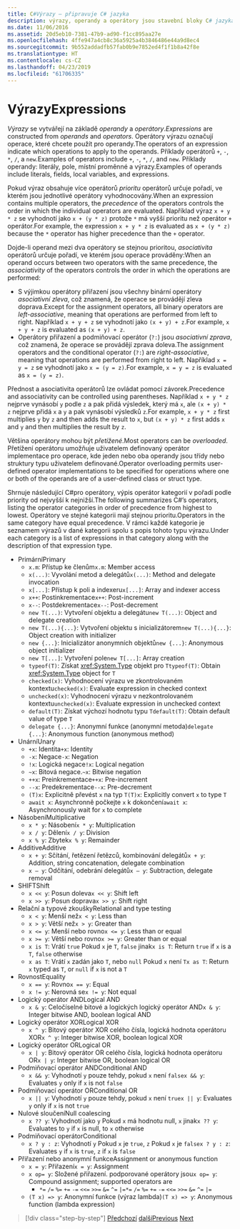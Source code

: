 ```yaml
---
title: C#Výrazy – připravuje C# jazyka
description: výrazy, operandy a operátory jsou stavební bloky C# jazyka
ms.date: 11/06/2016
ms.assetid: 20d5eb10-7381-47b9-ad90-f1cc895aa27e
ms.openlocfilehash: 4ffe947a4cb8c36a5925a4b3846486e44a9d8ec4
ms.sourcegitcommit: 9b552addadfb57fab0b9e7852ed4f1f1b8a42f8e
ms.translationtype: HT
ms.contentlocale: cs-CZ
ms.lasthandoff: 04/23/2019
ms.locfileid: "61706335"
---
```

# <a name="expressions"></a><span data-ttu-id="9bd99-103">Výrazy</span><span class="sxs-lookup"><span data-stu-id="9bd99-103">Expressions</span></span>

<span data-ttu-id="9bd99-104">*Výrazy* se vytvářejí na základě *operandy* a *operátory*.</span><span class="sxs-lookup"><span data-stu-id="9bd99-104">*Expressions* are constructed from *operands* and *operators*.</span></span> <span data-ttu-id="9bd99-105">Operátory výrazu označují operace, které chcete použít pro operandy.</span><span class="sxs-lookup"><span data-stu-id="9bd99-105">The operators of an expression indicate which operations to apply to the operands.</span></span> <span data-ttu-id="9bd99-106">Příklady operátorů `+`, `-`, `*`, `/`, a `new`.</span><span class="sxs-lookup"><span data-stu-id="9bd99-106">Examples of operators include `+`, `-`, `*`, `/`, and `new`.</span></span> <span data-ttu-id="9bd99-107">Příklady operandy: literály, pole, místní proměnné a výrazy.</span><span class="sxs-lookup"><span data-stu-id="9bd99-107">Examples of operands include literals, fields, local variables, and expressions.</span></span>

<span data-ttu-id="9bd99-108">Pokud výraz obsahuje více operátorů *prioritu* operátorů určuje pořadí, ve kterém jsou jednotlivé operátory vyhodnocovány.</span><span class="sxs-lookup"><span data-stu-id="9bd99-108">When an expression contains multiple operators, the *precedence* of the operators controls the order in which the individual operators are evaluated.</span></span> <span data-ttu-id="9bd99-109">Například výraz `x + y * z` se vyhodnotí jako `x + (y * z)` protože `*` má vyšší prioritu než operátor `+` operátor.</span><span class="sxs-lookup"><span data-stu-id="9bd99-109">For example, the expression `x + y * z` is evaluated as `x + (y * z)` because the `*` operator has higher precedence than the `+` operator.</span></span>

<span data-ttu-id="9bd99-110">Dojde-li operand mezi dva operátory se stejnou prioritou, *asociativita* operátorů určuje pořadí, ve kterém jsou operace prováděny:</span><span class="sxs-lookup"><span data-stu-id="9bd99-110">When an operand occurs between two operators with the same precedence, the *associativity* of the operators controls the order in which the operations are performed:</span></span>

* <span data-ttu-id="9bd99-111">S výjimkou operátory přiřazení jsou všechny binární operátory *asociativní zleva*, což znamená, že operace se provádějí zleva doprava.</span><span class="sxs-lookup"><span data-stu-id="9bd99-111">Except for the assignment operators, all binary operators are *left-associative*, meaning that operations are performed from left to right.</span></span> <span data-ttu-id="9bd99-112">Například `x + y + z` se vyhodnotí jako `(x + y) + z`.</span><span class="sxs-lookup"><span data-stu-id="9bd99-112">For example, `x + y + z` is evaluated as `(x + y) + z`.</span></span>
* <span data-ttu-id="9bd99-113">Operátory přiřazení a podmiňovací operátor (`?:`) jsou *asociativní zprava*, což znamená, že operace se provádějí zprava doleva.</span><span class="sxs-lookup"><span data-stu-id="9bd99-113">The assignment operators and the conditional operator (`?:`) are *right-associative*, meaning that operations are performed from right to left.</span></span> <span data-ttu-id="9bd99-114">Například `x = y = z` se vyhodnotí jako `x = (y = z)`.</span><span class="sxs-lookup"><span data-stu-id="9bd99-114">For example, `x = y = z` is evaluated as `x = (y = z)`.</span></span>

<span data-ttu-id="9bd99-115">Přednost a asociativita operátorů lze ovládat pomocí závorek.</span><span class="sxs-lookup"><span data-stu-id="9bd99-115">Precedence and associativity can be controlled using parentheses.</span></span> <span data-ttu-id="9bd99-116">Například `x + y * z` nejprve vynásobí `y` podle `z` a pak přidá výsledek, který má `x`, ale `(x + y) * z` nejprve přidá `x` a `y` a pak vynásobí výsledků `z`.</span><span class="sxs-lookup"><span data-stu-id="9bd99-116">For example, `x + y * z` first multiplies `y` by `z` and then adds the result to `x`, but `(x + y) * z` first adds `x` and `y` and then multiplies the result by `z`.</span></span>

<span data-ttu-id="9bd99-117">Většina operátory mohou být *přetížené*.</span><span class="sxs-lookup"><span data-stu-id="9bd99-117">Most operators can be *overloaded*.</span></span> <span data-ttu-id="9bd99-118">Přetížení operátoru umožňuje uživatelem definovaný operátor implementace pro operace, kde jeden nebo oba operandy jsou třídy nebo struktury typu uživatelem definované.</span><span class="sxs-lookup"><span data-stu-id="9bd99-118">Operator overloading permits user-defined operator implementations to be specified for operations where one or both of the operands are of a user-defined class or struct type.</span></span>

<span data-ttu-id="9bd99-119">Shrnuje následující C#pro operátory, výpis operátor kategorií v pořadí podle priority od nejvyšší k nejnižší.</span><span class="sxs-lookup"><span data-stu-id="9bd99-119">The following summarizes C#’s operators, listing the operator categories in order of precedence from highest to lowest.</span></span> <span data-ttu-id="9bd99-120">Operátory ve stejné kategorii mají stejnou prioritu.</span><span class="sxs-lookup"><span data-stu-id="9bd99-120">Operators in the same category have equal precedence.</span></span> <span data-ttu-id="9bd99-121">V rámci každé kategorie je seznamem výrazů v dané kategorii spolu s popis tohoto typu výrazu.</span><span class="sxs-lookup"><span data-stu-id="9bd99-121">Under each category is a list of expressions in that category along with the description of that expression type.</span></span>

* <span data-ttu-id="9bd99-122">Primární</span><span class="sxs-lookup"><span data-stu-id="9bd99-122">Primary</span></span>
  - <span data-ttu-id="9bd99-123">`x.m`: Přístup ke členům</span><span class="sxs-lookup"><span data-stu-id="9bd99-123">`x.m`: Member access</span></span>
  - <span data-ttu-id="9bd99-124">`x(...)`: Vyvolání metod a delegátů</span><span class="sxs-lookup"><span data-stu-id="9bd99-124">`x(...)`: Method and delegate invocation</span></span>
  - <span data-ttu-id="9bd99-125">`x[...]`: Přístup k poli a indexeru</span><span class="sxs-lookup"><span data-stu-id="9bd99-125">`x[...]`: Array and indexer access</span></span>
  - <span data-ttu-id="9bd99-126">`x++`: Postinkrementace</span><span class="sxs-lookup"><span data-stu-id="9bd99-126">`x++`: Post-increment</span></span>
  - <span data-ttu-id="9bd99-127">`x--`: Postdekrementace</span><span class="sxs-lookup"><span data-stu-id="9bd99-127">`x--`: Post-decrement</span></span>
  - <span data-ttu-id="9bd99-128">`new T(...)`: Vytvoření objektu a delegátu</span><span class="sxs-lookup"><span data-stu-id="9bd99-128">`new T(...)`: Object and delegate creation</span></span>
  - <span data-ttu-id="9bd99-129">`new T(...){...}`: Vytvoření objektu s inicializátorem</span><span class="sxs-lookup"><span data-stu-id="9bd99-129">`new T(...){...}`: Object creation with initializer</span></span>
  - <span data-ttu-id="9bd99-130">`new {...}`:  Inicializátor anonymních objektů</span><span class="sxs-lookup"><span data-stu-id="9bd99-130">`new {...}`:  Anonymous object initializer</span></span>
  - <span data-ttu-id="9bd99-131">`new T[...]`: Vytvoření pole</span><span class="sxs-lookup"><span data-stu-id="9bd99-131">`new T[...]`: Array creation</span></span>
  - <span data-ttu-id="9bd99-132">`typeof(T)`: Získat <xref:System.Type> objekt pro `T`</span><span class="sxs-lookup"><span data-stu-id="9bd99-132">`typeof(T)`: Obtain <xref:System.Type> object for `T`</span></span>
  - <span data-ttu-id="9bd99-133">`checked(x)`: Vyhodnocení výrazu ve zkontrolovaném kontextu</span><span class="sxs-lookup"><span data-stu-id="9bd99-133">`checked(x)`: Evaluate expression in checked context</span></span>
  - <span data-ttu-id="9bd99-134">`unchecked(x)`: Vyhodnocení výrazu v nezkontrolovaném kontextu</span><span class="sxs-lookup"><span data-stu-id="9bd99-134">`unchecked(x)`: Evaluate expression in unchecked context</span></span>
  - <span data-ttu-id="9bd99-135">`default(T)`: Získat výchozí hodnotu typu `T`</span><span class="sxs-lookup"><span data-stu-id="9bd99-135">`default(T)`: Obtain default value of type `T`</span></span>
  - <span data-ttu-id="9bd99-136">`delegate {...}`: Anonymní funkce (anonymní metoda)</span><span class="sxs-lookup"><span data-stu-id="9bd99-136">`delegate {...}`: Anonymous function (anonymous method)</span></span>
* <span data-ttu-id="9bd99-137">Unární</span><span class="sxs-lookup"><span data-stu-id="9bd99-137">Unary</span></span>
  - <span data-ttu-id="9bd99-138">`+x`: Identita</span><span class="sxs-lookup"><span data-stu-id="9bd99-138">`+x`: Identity</span></span>
  - <span data-ttu-id="9bd99-139">`-x`: Negace</span><span class="sxs-lookup"><span data-stu-id="9bd99-139">`-x`: Negation</span></span>
  - <span data-ttu-id="9bd99-140">`!x`: Logická negace</span><span class="sxs-lookup"><span data-stu-id="9bd99-140">`!x`: Logical negation</span></span>
  - <span data-ttu-id="9bd99-141">`~x`: Bitová negace.</span><span class="sxs-lookup"><span data-stu-id="9bd99-141">`~x`: Bitwise negation</span></span>
  - <span data-ttu-id="9bd99-142">`++x`: Preinkrementace</span><span class="sxs-lookup"><span data-stu-id="9bd99-142">`++x`: Pre-increment</span></span>
  - <span data-ttu-id="9bd99-143">`--x`: Predekrementace</span><span class="sxs-lookup"><span data-stu-id="9bd99-143">`--x`: Pre-decrement</span></span>
  - <span data-ttu-id="9bd99-144">`(T)x`: Explicitně převést `x` na typ `T`</span><span class="sxs-lookup"><span data-stu-id="9bd99-144">`(T)x`: Explicitly convert `x` to type `T`</span></span>
  - <span data-ttu-id="9bd99-145">`await x`: Asynchronně počkejte `x` k dokončení</span><span class="sxs-lookup"><span data-stu-id="9bd99-145">`await x`: Asynchronously wait for `x` to complete</span></span>
* <span data-ttu-id="9bd99-146">Násobení</span><span class="sxs-lookup"><span data-stu-id="9bd99-146">Multiplicative</span></span>
  - <span data-ttu-id="9bd99-147">`x * y`: Násobení</span><span class="sxs-lookup"><span data-stu-id="9bd99-147">`x * y`: Multiplication</span></span>
  - <span data-ttu-id="9bd99-148">`x / y`: Dělení</span><span class="sxs-lookup"><span data-stu-id="9bd99-148">`x / y`: Division</span></span>
  - <span data-ttu-id="9bd99-149">`x % y`: Zbytek</span><span class="sxs-lookup"><span data-stu-id="9bd99-149">`x % y`: Remainder</span></span>
* <span data-ttu-id="9bd99-150">Additive</span><span class="sxs-lookup"><span data-stu-id="9bd99-150">Additive</span></span>
  - <span data-ttu-id="9bd99-151">`x + y`: Sčítání, řetězení řetězců, kombinování delegátů</span><span class="sxs-lookup"><span data-stu-id="9bd99-151">`x + y`: Addition, string concatenation, delegate combination</span></span>
  - <span data-ttu-id="9bd99-152">`x – y`: Odčítání, odebrání delegátů</span><span class="sxs-lookup"><span data-stu-id="9bd99-152">`x – y`: Subtraction, delegate removal</span></span>
* <span data-ttu-id="9bd99-153">SHIFT</span><span class="sxs-lookup"><span data-stu-id="9bd99-153">Shift</span></span>
  - <span data-ttu-id="9bd99-154">`x << y`: Posun doleva</span><span class="sxs-lookup"><span data-stu-id="9bd99-154">`x << y`: Shift left</span></span>
  - <span data-ttu-id="9bd99-155">`x >> y`: Posun doprava</span><span class="sxs-lookup"><span data-stu-id="9bd99-155">`x >> y`: Shift right</span></span>
* <span data-ttu-id="9bd99-156">Relační a typové zkoušky</span><span class="sxs-lookup"><span data-stu-id="9bd99-156">Relational and type testing</span></span>
  - <span data-ttu-id="9bd99-157">`x < y`: Menší než</span><span class="sxs-lookup"><span data-stu-id="9bd99-157">`x < y`: Less than</span></span>
  - <span data-ttu-id="9bd99-158">`x > y`: Větší než</span><span class="sxs-lookup"><span data-stu-id="9bd99-158">`x > y`: Greater than</span></span>
  - <span data-ttu-id="9bd99-159">`x <= y`: Menší nebo rovno</span><span class="sxs-lookup"><span data-stu-id="9bd99-159">`x <= y`: Less than or equal</span></span>
  - <span data-ttu-id="9bd99-160">`x >= y`: Větší nebo rovno</span><span class="sxs-lookup"><span data-stu-id="9bd99-160">`x >= y`: Greater than or equal</span></span>
  - <span data-ttu-id="9bd99-161">`x is T`: Vrátí `true` Pokud `x` je `T`, `false` jinak</span><span class="sxs-lookup"><span data-stu-id="9bd99-161">`x is T`: Return `true` if `x` is a `T`, `false` otherwise</span></span>
  - <span data-ttu-id="9bd99-162">`x as T`: Vrátí `x` zadán jako `T`, nebo `null` Pokud `x` není `T`</span><span class="sxs-lookup"><span data-stu-id="9bd99-162">`x as T`: Return `x` typed as `T`, or `null` if `x` is not a `T`</span></span>
* <span data-ttu-id="9bd99-163">Rovnost</span><span class="sxs-lookup"><span data-stu-id="9bd99-163">Equality</span></span>
  - <span data-ttu-id="9bd99-164">`x == y`: Rovno</span><span class="sxs-lookup"><span data-stu-id="9bd99-164">`x == y`: Equal</span></span>
  - <span data-ttu-id="9bd99-165">`x != y`: Nerovná se</span><span class="sxs-lookup"><span data-stu-id="9bd99-165">`x != y`: Not equal</span></span>
* <span data-ttu-id="9bd99-166">Logický operátor AND</span><span class="sxs-lookup"><span data-stu-id="9bd99-166">Logical AND</span></span>
  - <span data-ttu-id="9bd99-167">`x & y`: Celočíselné bitové a logických logický operátor AND</span><span class="sxs-lookup"><span data-stu-id="9bd99-167">`x & y`: Integer bitwise AND, boolean logical AND</span></span>
* <span data-ttu-id="9bd99-168">Logický operátor XOR</span><span class="sxs-lookup"><span data-stu-id="9bd99-168">Logical XOR</span></span>
  - <span data-ttu-id="9bd99-169">`x ^ y`: Bitový operátor XOR celého čísla, logická hodnota operátoru XOR</span><span class="sxs-lookup"><span data-stu-id="9bd99-169">`x ^ y`: Integer bitwise XOR, boolean logical XOR</span></span>
* <span data-ttu-id="9bd99-170">Logický operátor OR</span><span class="sxs-lookup"><span data-stu-id="9bd99-170">Logical OR</span></span>
  - <span data-ttu-id="9bd99-171">`x | y`: Bitový operátor OR celého čísla, logická hodnota operátoru OR</span><span class="sxs-lookup"><span data-stu-id="9bd99-171">`x | y`: Integer bitwise OR, boolean logical OR</span></span>
* <span data-ttu-id="9bd99-172">Podmiňovací operátor AND</span><span class="sxs-lookup"><span data-stu-id="9bd99-172">Conditional AND</span></span>
  - <span data-ttu-id="9bd99-173">`x && y`: Vyhodnotí `y` pouze tehdy, pokud `x` není `false`</span><span class="sxs-lookup"><span data-stu-id="9bd99-173">`x && y`: Evaluates `y` only if `x` is not `false`</span></span>
* <span data-ttu-id="9bd99-174">Podmiňovací operátor OR</span><span class="sxs-lookup"><span data-stu-id="9bd99-174">Conditional OR</span></span>
  - <span data-ttu-id="9bd99-175">`x || y`: Vyhodnotí `y` pouze tehdy, pokud `x` není `true`</span><span class="sxs-lookup"><span data-stu-id="9bd99-175">`x || y`: Evaluates `y` only if `x` is not `true`</span></span>
* <span data-ttu-id="9bd99-176">Nulové sloučení</span><span class="sxs-lookup"><span data-stu-id="9bd99-176">Null coalescing</span></span>
  - <span data-ttu-id="9bd99-177">`x ?? y`: Vyhodnotí jako `y` Pokud `x` má hodnotu null, `x` jinak</span><span class="sxs-lookup"><span data-stu-id="9bd99-177">`x ?? y`: Evaluates to `y` if `x` is null, to `x` otherwise</span></span>
* <span data-ttu-id="9bd99-178">Podmiňovací operátor</span><span class="sxs-lookup"><span data-stu-id="9bd99-178">Conditional</span></span>
  - <span data-ttu-id="9bd99-179">`x ? y : z`: Vyhodnotí `y` Pokud `x` je `true`, `z` Pokud `x` je `false`</span><span class="sxs-lookup"><span data-stu-id="9bd99-179">`x ? y : z`: Evaluates `y` if `x` is `true`, `z` if `x` is `false`</span></span>
* <span data-ttu-id="9bd99-180">Přiřazení nebo anonymní funkce</span><span class="sxs-lookup"><span data-stu-id="9bd99-180">Assignment or anonymous function</span></span>
  - <span data-ttu-id="9bd99-181">`x = y`: Přiřazení</span><span class="sxs-lookup"><span data-stu-id="9bd99-181">`x = y`: Assignment</span></span>
  - <span data-ttu-id="9bd99-182">`x op= y`: Složené přiřazení. podporované operátory jsou</span><span class="sxs-lookup"><span data-stu-id="9bd99-182">`x op= y`: Compound assignment; supported operators are</span></span>
    - <span data-ttu-id="9bd99-183">`*=`   `/=`   `%=`   `+=`   `-=`   `<<=`   `>>=`   `&=`  `^=`  `|=`</span><span class="sxs-lookup"><span data-stu-id="9bd99-183">`*=`   `/=`   `%=`   `+=`   `-=`   `<<=`   `>>=`   `&=`  `^=`  `|=`</span></span>
  - <span data-ttu-id="9bd99-184">`(T x) => y`: Anonymní funkce (výraz lambda)</span><span class="sxs-lookup"><span data-stu-id="9bd99-184">`(T x) => y`: Anonymous function (lambda expression)</span></span>

> [!div class="step-by-step"]
> <span data-ttu-id="9bd99-185">[Předchozí](types-and-variables.md)
> [další](statements.md)</span><span class="sxs-lookup"><span data-stu-id="9bd99-185">[Previous](types-and-variables.md)
[Next](statements.md)</span></span>
